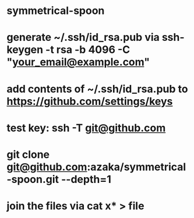 # symmetrical-spoon
# generate ~/.ssh/id_rsa.pub via ssh-keygen -t rsa -b 4096 -C "your_email@example.com"
# add contents of ~/.ssh/id_rsa.pub to https://github.com/settings/keys
# test key: ssh -T git@github.com

# git clone git@github.com:azaka/symmetrical-spoon.git --depth=1
# join the files via cat x* > file
